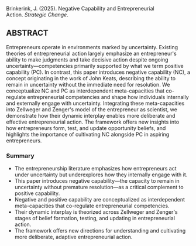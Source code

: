 Brinkerink, J. (2025). Negative Capability and Entrepreneurial Action. _Strategic Change_.

## ABSTRACT

Entrepreneurs operate in environments marked by uncertainty. Existing theories of entrepreneurial action largely emphasize an entrepreneur's ability to make judgments and take decisive action despite ongoing uncertainty—competencies primarily supported by what we term positive capability (PC). In contrast, this paper introduces negative capability (NC), a concept originating in the work of John Keats, describing the ability to remain in uncertainty without the immediate need for resolution. We conceptualize NC and PC as interdependent meta-capacities that co-regulate entrepreneurial competencies and shape how individuals internally and externally engage with uncertainty. Integrating these meta-capacities into Zellweger and Zenger's model of the entrepreneur as scientist, we demonstrate how their dynamic interplay enables more deliberate and effective entrepreneurial action. The framework offers new insights into how entrepreneurs form, test, and update opportunity beliefs, and highlights the importance of cultivating NC alongside PC in aspiring entrepreneurs.

### Summary

- The entrepreneurship literature emphasizes how entrepreneurs act under uncertainty but underexplores how they internally engage with it.
- This paper introduces negative capability—the capacity to remain in uncertainty without premature resolution—as a critical complement to positive capability.
- Negative and positive capability are conceptualized as interdependent meta-capacities that co-regulate entrepreneurial competencies.
- Their dynamic interplay is theorized across Zellweger and Zenger's stages of belief formation, testing, and updating in entrepreneurial action.
- The framework offers new directions for understanding and cultivating more deliberate, adaptive entrepreneurial action.